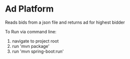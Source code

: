 Ad Platform
====
Reads bids from a json file and returns ad for highest bidder

To Run via command line:
1) navigate to project root
2) run 'mvn package'
3) run 'mvn spring-boot:run'
